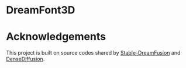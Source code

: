 # DreamFont3D


# Acknowledgements
This project is built on source codes shared by [Stable-DreamFusion](https://github.com/ashawkey/stable-dreamfusion) and [DenseDiffusion](https://github.com/ashawkey/stable-dreamfusion).
